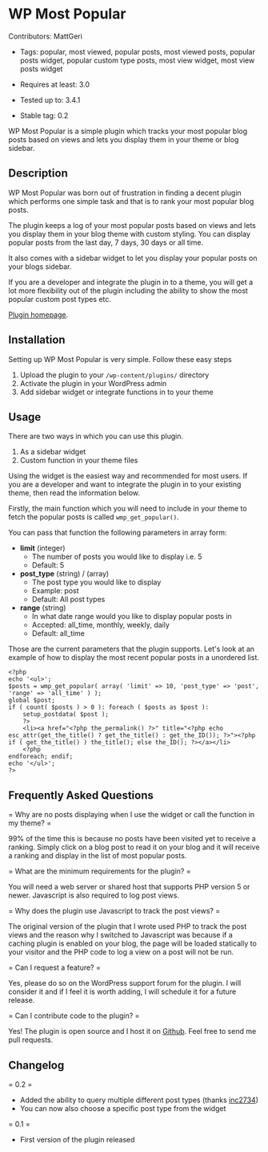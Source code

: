 WP Most Popular
===============

Contributors: MattGeri

* Tags: popular, most viewed, popular posts, most viewed posts, popular posts widget, popular custom type posts, most view widget, most view posts widget

* Requires at least: 3.0
* Tested up to: 3.4.1
* Stable tag: 0.2

WP Most Popular is a simple plugin which tracks your most popular blog posts based on views and lets you display them in your theme or blog sidebar.

Description
-----------

WP Most Popular was born out of frustration in finding a decent plugin which performs one simple task and that is to rank your most popular blog posts.

The plugin keeps a log of your most popular posts based on views and lets you display them in your blog theme with custom styling. You can display popular posts from the last day, 7 days, 30 days or all time.

It also comes with a sidebar widget to let you display your popular posts on your blogs sidebar.

If you are a developer and integrate the plugin in to a theme, you will get a lot more flexibility out of the plugin including the ability to show the most popular custom post types etc.

[Plugin homepage](http://mattgeri.com/projects/wordpress/wp-most-popular/).

Installation
------------

Setting up WP Most Popular is very simple. Follow these easy steps

1.  Upload the plugin to your `/wp-content/plugins/` directory
2.	Activate the plugin in your WordPress admin
3.	Add sidebar widget or integrate functions in to your theme

Usage
-----

There are two ways in which you can use this plugin.

1.	As a sidebar widget
2.	Custom function in your theme files

Using the widget is the easiest way and recommended for most users. If you are a developer and want to integrate the plugin in to your existing theme, then read the information below.

Firstly, the main function which you will need to include in your theme to fetch the popular posts is called `wmp_get_popular()`.

You can pass that function the following parameters in array form:

*	**limit** (integer)
	*	The number of posts you would like to display i.e. 5
	*	Default: 5
*	**post_type** (string) / (array)
	*	The post type you would like to display
	*	Example: post
	*	Default: All post types
*	**range** (string)
	*	In what date range would you like to display popular posts in
	*	Accepted: all_time, monthly, weekly, daily
	*	Default: all_time

Those are the current parameters that the plugin supports. Let's look at an example of how to display the most recent popular posts in a unordered list.

	<?php
	echo '<ul>';
	$posts = wmp_get_popular( array( 'limit' => 10, 'post_type' => 'post', 'range' => 'all_time' ) );
	global $post;
	if ( count( $posts ) > 0 ): foreach ( $posts as $post ):
		setup_postdata( $post );
		?>
		<li><a href="<?php the_permalink() ?>" title="<?php echo esc_attr(get_the_title() ? get_the_title() : get_the_ID()); ?>"><?php if ( get_the_title() ) the_title(); else the_ID(); ?></a></li>
		<?php
	endforeach; endif;
	echo '</ul>';
	?>

Frequently Asked Questions
--------------------------

= Why are no posts displaying when I use the widget or call the function in my theme? =

99% of the time this is because no posts have been visited yet to receive a ranking. Simply click on a blog post to read it on your blog and it will receive a ranking and display in the list of most popular posts.

= What are the minimum requirements for the plugin? =

You will need a web server or shared host that supports PHP version 5 or newer. Javascript is also required to log post views.

= Why does the plugin use Javascript to track the post views? =

The original version of the plugin that I wrote used PHP to track the post views and the reason why I switched to Javascript was because if a caching plugin is enabled on your blog, the page will be loaded statically to your visitor and the PHP code to log a view on a post will not be run.

= Can I request a feature? =

Yes, please do so on the WordPress support forum for the plugin. I will consider it and if I feel it is worth adding, I will schedule it for a future release.

= Can I contribute code to the plugin? =

Yes! The plugin is open source and I host it on [Github](https://github.com/MattGeri/WP-Most-Popular). Feel free to send me pull requests.

Changelog
---------

= 0.2 =
* Added the ability to query multiple different post types (thanks [inc2734](https://github.com/inc2734))
* You can now also choose a specific post type from the widget

= 0.1 =
*	First version of the plugin released
